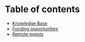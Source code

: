 # Table of contents

* [Knowledge Base](README.md)
* [Funding opportunities](funding-opportunities.md)
* [Remote events](remote-events.md)

